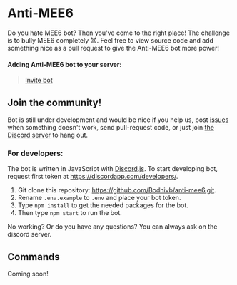 # Anti-MEE6
Do you hate MEE6 bot? Then you've come to the right place! The challenge is to bully MEE6 completely 😈. Feel free to view source code and add something nice as a pull request to give the Anti-MEE6 bot more power! 


#### Adding Anti-MEE6 bot to your server:
> [Invite bot](https://discord.com/oauth2/authorize?client_id=799587364346527744&permissions=8&scope=bot)

## Join the community!
Bot is still under development and would be nice if you help us, post [issues](https://github.com/Bodhivb/anti-mee6/issues) when something doesn't work, send pull-request code, or just join [the Discord server](https://discord.gg/wFCGc5ZRzR) to hang out.

### For developers:
The bot is written in JavaScript with [Discord.js](https://discord.js.org/). 
To start developing bot, request first token at https://discordapp.com/developers/.


1. Git clone this repository: https://github.com/Bodhivb/anti-mee6.git.
2. Rename `.env.example` to `.env` and place your bot token.
3. Type `npm install` to get the needed packages for the bot.
4. Then type `npm start` to run the bot.

No working? Or do you have any questions? You can always ask on the discord server.

## Commands

Coming soon!
